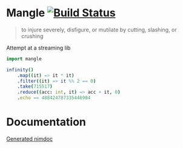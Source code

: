 Mangle [![Build Status](https://travis-ci.org/baabelfish/mangle.svg?branch=master)](https://travis-ci.org/baabelfish/mangle)
======

> to injure severely, disfigure, or mutilate by cutting, slashing, or crushing

Attempt at a streaming lib

```nim
import mangle

infinity()
    .map((it) => it * it)
    .filter((it) => it %% 2 == 0)
    .take(715517)
    .reduce((acc: int, it) => acc + it, 0)
    .echo == 488424787335446984
```

# Documentation
[Generated nimdoc](https://htmlpreview.github.io/?https://raw.githubusercontent.com/baabelfish/mangle/master/mangle.html)
